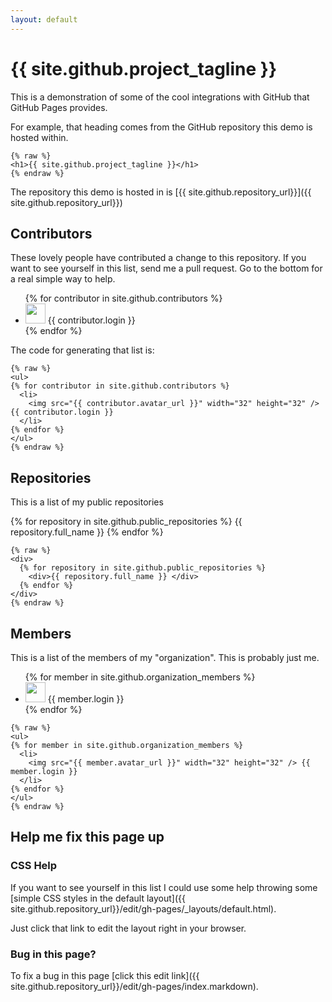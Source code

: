 ```yaml
---
layout: default
---
```


# {{ site.github.project_tagline }}

This is a demonstration of some of the cool integrations with GitHub that
GitHub Pages provides.

For example, that heading comes from the GitHub repository this demo is
hosted within.

```
{% raw %}
<h1>{{ site.github.project_tagline }}</h1>
{% endraw %}
```

The repository this demo is hosted in is [{{ site.github.repository_url}}]({{ site.github.repository_url}})

## Contributors

These lovely people have contributed a change to this repository. If you want to see yourself in this list, send me a pull request. Go to the bottom for a real simple way to help.

<ul>
{% for contributor in site.github.contributors %}
  <li>
    <img src="{{ contributor.avatar_url }}" width="32" height="32" /> {{ contributor.login }}
  </li>
{% endfor %}
</ul>

The code for generating that list is:

```
{% raw %}
<ul>
{% for contributor in site.github.contributors %}
  <li>
    <img src="{{ contributor.avatar_url }}" width="32" height="32" /> {{ contributor.login }}
  </li>
{% endfor %}
</ul>
{% endraw %}
```

## Repositories

This is a list of my public repositories

<div>
  {% for repository in site.github.public_repositories %}
    <span>{{ repository.full_name }} </span>
  {% endfor %}
</div>

```
{% raw %}
<div>
  {% for repository in site.github.public_repositories %}
    <div>{{ repository.full_name }} </div>
  {% endfor %}
</div>
{% endraw %}
```

## Members

This is a list of the members of my "organization". This is probably just me.

<ul>
{% for member in site.github.organization_members %}
  <li>
    <img src="{{ member.avatar_url }}" width="32" height="32" /> {{ member.login }}
  </li>
{% endfor %}
</ul>

```
{% raw %}
<ul>
{% for member in site.github.organization_members %}
  <li>
    <img src="{{ member.avatar_url }}" width="32" height="32" /> {{ member.login }}
  </li>
{% endfor %}
</ul>
{% endraw %}
```

## Help me fix this page up

### CSS Help
If you want to see yourself in this list I could use some help throwing some [simple CSS styles in the default layout]({{ site.github.repository_url}}/edit/gh-pages/_layouts/default.html).

Just click that link to edit the layout right in your browser.

### Bug in this page?

To fix a bug in this page [click this edit link]({{ site.github.repository_url}}/edit/gh-pages/index.markdown).
